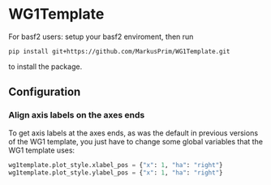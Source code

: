 # WG1Template

For basf2 users:
setup your basf2 enviroment, then run

`pip install git+https://github.com/MarkusPrim/WG1Template.git`

to install the package.



## Configuration

### Align axis labels on the axes ends

To get axis labels at the axes ends, as was the default in previous versions of the WG1 template, you just
have to change some global variables that the WG1 template uses:

```python
wg1template.plot_style.xlabel_pos = {"x": 1, "ha": "right"}
wg1template.plot_style.ylabel_pos = {"x": 1, "ha": "right"}
```

